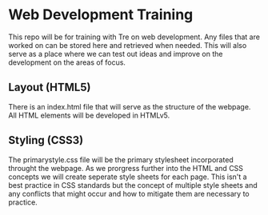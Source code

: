 # Web Development Training

This repo will be for training with Tre on web development. Any files that are worked on can be stored here and retrieved when needed. This will also serve as a place where we can test out ideas and improve on the development on the areas of focus.

## Layout (HTML5)
There is an index.html file that will serve as the structure of the webpage. All HTML elements will be developed in HTMLv5.

## Styling (CSS3)
The primarystyle.css file will be the primary stylesheet incorporated throught the webpage. As we prorgress further into the HTML and CSS concepts we will create seperate style sheets for each page. This isn't a best practice in CSS standards but the concept of multiple style sheets and any conflicts that might occur and how to mitigate them are necessary to practice.
